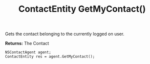﻿---
uid: crmscript_ref_NSContactAgent_GetMyContact
title: ContactEntity GetMyContact()
intellisense: NSContactAgent.GetMyContact
keywords: NSContactAgent, GetMyContact
so.topic: reference
---

Gets the contact belonging to the currently logged on user.


**Returns:** The Contact

```crmscript
NSContactAgent agent;
ContactEntity res = agent.GetMyContact();
```

